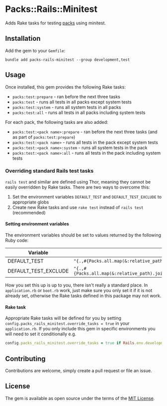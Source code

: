 # Packs::Rails::Minitest

Adds Rake tasks for testing [packs](https://github.com/rubyatscale/packs) using minitest.

## Installation

Add the gem to your `Gemfile`:

```shell
bundle add packs-rails-minitest --group development,test
```

## Usage

Once installed, this gem provides the following Rake tasks:

- `packs:test:prepare` - ran before the next three tasks
- `packs:test` - runs all tests in all packs except system tests
- `packs:test:system` - runs all system tests in all packs
- `packs:test:all` - runs all tests in all packs including system tests

For each pack, the following tasks are also added:

- `packs:test:<pack name>:prepare` - ran before the next three tasks (and as part of `packs:test:prepare`)
- `packs:test:<pack name>` - runs all tests in the pack except system tests
- `packs:test:<pack name>:system` - runs all system tests in the pack
- `packs:test:<pack name>:all` - runs all tests in the pack including system tests

### Overriding standard Rails test tasks

`rails test` and similar are defined using Thor, meaning they cannot be easily overridden by Rake tasks. There are two
ways to overcome this:

1. Set the environment variables `DEFAULT_TEST` and `DEFAULT_TEST_EXCLUDE` to appropriate globs
2. Create new Rake tasks and use `rake test` instead of `rails test` (recommended)

#### Setting environment variables

The environment variables should be set to values returned by the following Ruby code:

| Variable             | Ruby                                                                                 |
|----------------------|--------------------------------------------------------------------------------------|
| DEFAULT_TEST         | `"{.,#{Packs.all.map(&:relative_path).join(",")}/test/**/*_test.rb}"`                |
| DEFAULT_TEST_EXCLUDE | `"{.,#{Packs.all.map(&:relative_path).join(",")}/test/{system,dummy}/**/*_test.rb}"` |

How you set this up is up to you, there isn't really a standard place. In `application.rb` or `boot.rb` work, just make
sure you only set it if it is not already set, otherwise the Rake tasks defined in this package may not work.

#### Rake task

Appropriate Rake tasks will be defined for you by setting `config.packs_rails_minitest.override_tasks = true` in
your `application.rb`. If you only include this gem in specific environments you will need to set it conditionally e.g.

```ruby
config.packs_rails_minitest.override_tasks = true if Rails.env.development? || Rails.env.test?
```

## Contributing

Contributions are welcome, simply create a pull request or file an issue.

## License

The gem is available as open source under the terms of the [MIT License](https://opensource.org/licenses/MIT).
